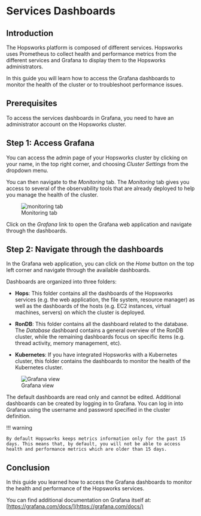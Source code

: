 # Services Dashboards 

## Introduction

The Hopsworks platform is composed of different services. Hopsworks uses Prometheus to collect health and performance metrics from the different services and Grafana to display them to the Hopsworks administrators. 

In this guide you will learn how to access the Grafana dashboards to monitor the health of the cluster or to troubleshoot performance issues.

## Prerequisites

To access the services dashboards in Grafana, you need to have an administrator account on the Hopsworks cluster.

## Step 1: Access Grafana 

You can access the admin page of your Hopsworks cluster by clicking on your name, in the top right corner, and choosing _Cluster Settings_ from the dropdown menu.

You can then navigate to the _Monitoring_ tab. The _Monitoring_ tab gives you access to several of the observability tools that are already deployed to help you manage the health of the cluster.

<figure>
  <img src="../../../../assets/images/admin/monitoring/monitoring_tab.png" alt="monitoring tab" />
  <figcaption>Monitoring tab</figcaption>
</figure>

Click on the _Grafana_ link to open the Grafana web application and navigate through the dashboards.

## Step 2: Navigate through the dashboards

In the Grafana web application, you can click on the _Home_ button on the top left corner and navigate through the available dashboards.

Dashboards are organized into three folders:

- **Hops**: This folder contains all the dashboards of the Hopsworks services (e.g. the web application, the file system, resource manager) as well as the dashboards of the hosts (e.g. EC2 instances, virtual machines, servers) on which the cluster is deployed.

- **RonDB**: This folder contains all the dashboard related to the database. The _Database_ dashboard contains a general overview of the RonDB cluster, while the remaining dashboards focus on specific items (e.g. thread activity, memory management, etc).

- **Kubernetes**: If you have integrated Hopsworks with a Kubernetes cluster, this folder contains the dashboards to monitor the health of the Kubernetes cluster.

<figure>
  <img src="../../../../assets/images/admin/monitoring/grafana.png" alt="Grafana view" />
  <figcaption>Grafana view</figcaption>
</figure>

The default dashboards are read only and cannot be edited. Additional dashboards can be created by logging in to Grafana. You can log in into Grafana using the username and password specified in the cluster definition.

!!! warning

    By default Hopsworks keeps metrics information only for the past 15 days. This means that, by default, you will not be able to access health and performance metrics which are older than 15 days.

## Conclusion

In this guide you learned how to access the Grafana dashboards to monitor the health and performance of the Hopsworks services.

You can find additional documentation on Grafana itself at: [https://grafana.com/docs/](https://grafana.com/docs/)
